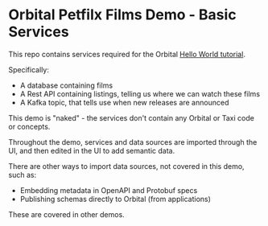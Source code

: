 # Orbital Petfilx Films Demo - Basic Services

This repo contains services required for the Orbital [Hello World tutorial](https://orbitalhq.com/docs/guides/first-integration).

Specifically:
 * A database containing films
 * A Rest API containing listings, telling us where we can watch these films
 * A Kafka topic, that tells use when new releases are announced

This demo is "naked" - the services don't contain any Orbital or Taxi code or concepts.

Throughout the demo, services and data sources are imported through the UI, and then edited in the UI to add semantic data.

There are other ways to import data sources, not covered in this demo, such as:
 * Embedding metadata in OpenAPI and Protobuf specs
 * Publishing schemas directly to Orbital (from applications)

These are covered in other demos.


